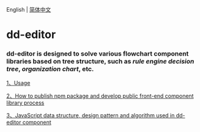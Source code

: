 <!--
 * @Author: Aiden
 * @Date: 2020-09-28 15:47:37
 * @LastEditTime: 2021-04-18 22:19:47
 * @LastEditors: Aiden
 * @Description: 
-->
English | [简体中文](README.zh-CN.md)

# dd-editor

### dd-editor is designed to solve various flowchart component libraries based on tree structure, such as *rule engine decision tree*, *organization chart*, etc.

[1、Usage](./docs/use.en-US.md)

[2、How to publish npm package and develop public front-end component library process](./docs/deploy.en-US.md)

[3、JavaScript data structure, design pattern and algorithm used in dd-editor component](./docs/learn.en-US.md)